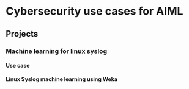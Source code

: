# Cybersecurity use cases for AIML

## Projects

### Machine learning for linux syslog 

#### Use case
<strong> Linux Syslog machine learning using Weka </strong>
